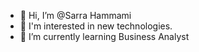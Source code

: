 - 👋 Hi, I’m @Sarra Hammami
- 👀 I'm interested in new technologies.
- 🌱 I’m currently learning Business Analyst 


<!---
Software Tester 
--->
